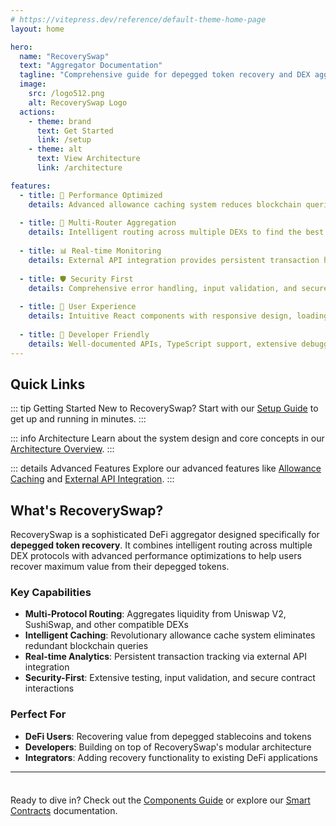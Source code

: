 ```yaml
---
# https://vitepress.dev/reference/default-theme-home-page
layout: home

hero:
  name: "RecoverySwap"
  text: "Aggregator Documentation"
  tagline: "Comprehensive guide for depegged token recovery and DEX aggregation"
  image:
    src: /logo512.png
    alt: RecoverySwap Logo
  actions:
    - theme: brand
      text: Get Started
      link: /setup
    - theme: alt
      text: View Architecture
      link: /architecture

features:
  - title: 🚀 Performance Optimized
    details: Advanced allowance caching system reduces blockchain queries by 70%, providing instant swap verifications for previously approved tokens.
  
  - title: 🔗 Multi-Router Aggregation
    details: Intelligent routing across multiple DEXs to find the best rates for depegged token recovery with minimal slippage.
  
  - title: 📊 Real-time Monitoring
    details: External API integration provides persistent transaction history and real-time updates without RPC limitations.
  
  - title: 🛡️ Security First
    details: Comprehensive error handling, input validation, and secure smart contract integrations with extensive testing coverage.
  
  - title: 🎯 User Experience
    details: Intuitive React components with responsive design, loading states, and contextual error messages for seamless interactions.
  
  - title: 🔧 Developer Friendly
    details: Well-documented APIs, TypeScript support, extensive debugging tools, and modular architecture for easy maintenance.
---
```


## Quick Links

::: tip Getting Started
New to RecoverySwap? Start with our [Setup Guide](./setup) to get up and running in minutes.
:::

::: info Architecture
Learn about the system design and core concepts in our [Architecture Overview](./architecture).
:::

::: details Advanced Features
Explore our advanced features like [Allowance Caching](./allowance-cache) and [External API Integration](./transactions-api).
:::

## What's RecoverySwap?

RecoverySwap is a sophisticated DeFi aggregator designed specifically for **depegged token recovery**. It combines intelligent routing across multiple DEX protocols with advanced performance optimizations to help users recover maximum value from their depegged tokens.

### Key Capabilities

- **Multi-Protocol Routing**: Aggregates liquidity from Uniswap V2, SushiSwap, and other compatible DEXs
- **Intelligent Caching**: Revolutionary allowance cache system eliminates redundant blockchain queries  
- **Real-time Analytics**: Persistent transaction tracking via external API integration
- **Security-First**: Extensive testing, input validation, and secure contract interactions

### Perfect For

- **DeFi Users**: Recovering value from depegged stablecoins and tokens
- **Developers**: Building on top of RecoverySwap's modular architecture
- **Integrators**: Adding recovery functionality to existing DeFi applications

---

<div class="tip custom-block" style="padding-top: 8px">

Ready to dive in? Check out the [Components Guide](./components) or explore our [Smart Contracts](./contracts) documentation.

</div>